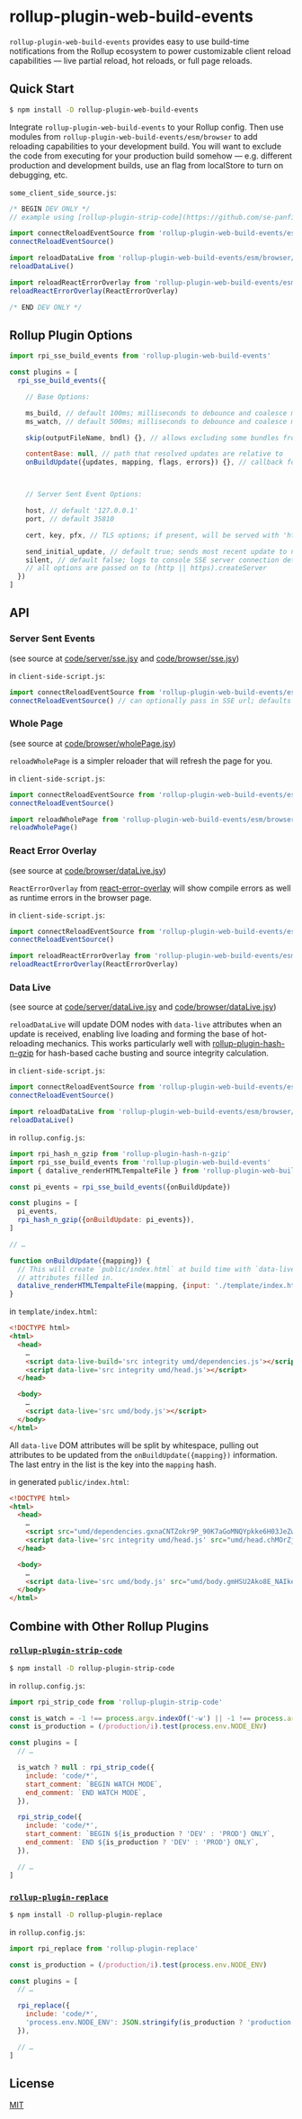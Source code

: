 # rollup-plugin-web-build-events

`rollup-plugin-web-build-events` provides easy to use build-time notifications
from the Rollup ecosystem to power customizable client reload capabilities
— live partial reload, hot reloads, or full page reloads.


## Quick Start

```bash
$ npm install -D rollup-plugin-web-build-events
```

Integrate `rollup-plugin-web-build-events` to your Rollup config.  Then use
modules from `rollup-plugin-web-build-events/esm/browser` to add reloading
capabilities to your development build. You will want to exclude the code from
executing for your production build somehow — e.g. different production and
development builds, use an flag from localStore to turn on debugging, etc.


`some_client_side_source.js`:
```javascript
/* BEGIN DEV ONLY */
// example using [rollup-plugin-strip-code](https://github.com/se-panfilov/rollup-plugin-strip-code#readme) for build variants

import connectReloadEventSource from 'rollup-plugin-web-build-events/esm/browser/sse.js'
connectReloadEventSource()

import reloadDataLive from 'rollup-plugin-web-build-events/esm/browser/dataLive.js'
reloadDataLive()

import reloadReactErrorOverlay from 'rollup-plugin-web-build-events/esm/browser/reactErrorOverlay.js'
reloadReactErrorOverlay(ReactErrorOverlay)

/* END DEV ONLY */
```



## Rollup Plugin Options

```javascript
import rpi_sse_build_events from 'rollup-plugin-web-build-events'

const plugins = [
  rpi_sse_build_events({

    // Base Options:

    ms_build, // default 100ms; milliseconds to debounce and coalesce multiple updates during `rollup` build
    ms_watch, // default 500ms; milliseconds to debounce and coalesce multiple updates during `rollup --watch`

    skip(outputFileName, bndl) {}, // allows excluding some bundles from processing (e.g. code splits)

    contentBase: null, // path that resolved updates are relative to
    onBuildUpdate({updates, mapping, flags, errors}) {}, // callback for each generateBundle processing



    // Server Sent Event Options:

    host, // default '127.0.0.1'
    port, // default 35810

    cert, key, pfx, // TLS options; if present, will be served with 'https' module

    send_initial_update, // default true; sends most recent update to new SSE connections
    silent, // default false; logs to console SSE server connection details
    // all options are passed on to (http || https).createServer
  })
]
```


## API

### Server Sent Events
(see source at [code/server/sse.jsy](https://github.com/shanewholloway/rollup-plugin-web-build-events/blob/master/code/server/sse.jsy) and [code/browser/sse.jsy](https://github.com/shanewholloway/rollup-plugin-web-build-events/blob/master/code/browser/sse.jsy))

in `client-side-script.js`:
```javascript
import connectReloadEventSource from 'rollup-plugin-web-build-events/esm/browser/sse.js'
connectReloadEventSource() // can optionally pass in SSE url; defaults to 'http://127.0.0.1:35810'
```


### Whole Page
(see source at [code/browser/wholePage.jsy](https://github.com/shanewholloway/rollup-plugin-web-build-events/blob/master/code/browser/wholePage.jsy))

`reloadWholePage` is a simpler reloader that will refresh the page for you.

in `client-side-script.js`:
```javascript
import connectReloadEventSource from 'rollup-plugin-web-build-events/esm/browser/sse.js'
connectReloadEventSource()

import reloadWholePage from 'rollup-plugin-web-build-events/esm/browser/wholePage.js'
reloadWholePage()
```



### React Error Overlay
(see source at [code/browser/dataLive.jsy](https://github.com/shanewholloway/rollup-plugin-web-build-events/blob/master/code/browser/reactErrorOverlay.jsy))

`ReactErrorOverlay` from [react-error-overlay](https://www.npmjs.com/package/react-error-overlay)
will show compile errors as well as runtime errors in the browser page.

in `client-side-script.js`:
```javascript
import connectReloadEventSource from 'rollup-plugin-web-build-events/esm/browser/sse.js'
connectReloadEventSource()

import reloadReactErrorOverlay from 'rollup-plugin-web-build-events/esm/browser/reactErrorOverlay.js'
reloadReactErrorOverlay(ReactErrorOverlay)
```


### Data Live
(see source at [code/server/dataLive.jsy](https://github.com/shanewholloway/rollup-plugin-web-build-events/blob/master/code/server/dataLive.jsy) and [code/browser/dataLive.jsy](https://github.com/shanewholloway/rollup-plugin-web-build-events/blob/master/code/browser/dataLive.jsy))

`reloadDataLive` will update DOM nodes with `data-live` attributes when an
update is received, enabling live loading and forming the base of hot-reloading
mechanics. This works particularly well with
[rollup-plugin-hash-n-gzip](https://github.com/shanewholloway/rollup-plugin-hash-n-gzip)
for hash-based cache busting and source integrity calculation.


in `client-side-script.js`:
```javascript
import connectReloadEventSource from 'rollup-plugin-web-build-events/esm/browser/sse.js'
connectReloadEventSource()

import reloadDataLive from 'rollup-plugin-web-build-events/esm/browser/dataLive.js'
reloadDataLive()
```

in `rollup.config.js`:
```javascript
import rpi_hash_n_gzip from 'rollup-plugin-hash-n-gzip'
import rpi_sse_build_events from 'rollup-plugin-web-build-events'
import { datalive_renderHTMLTempalteFile } from 'rollup-plugin-web-build-events/cjs/server/dataLive'

const pi_events = rpi_sse_build_events({onBuildUpdate})

const plugins = [
  pi_events,
  rpi_hash_n_gzip({onBuildUpdate: pi_events}),
]

// …

function onBuildUpdate({mapping}) {
  // This will create `public/index.html` at build time with `data-live` and `data-live-build` 
  // attributes filled in.
  datalive_renderHTMLTempalteFile(mapping, {input: './template/index.html', output: './public/index.html'})
}
```

in `template/index.html`:
```html
<!DOCTYPE html>
<html>
  <head>
    …
    <script data-live-build='src integrity umd/dependencies.js'></script>
    <script data-live='src integrity umd/head.js'></script>
  </head>

  <body>
    …
    <script data-live='src umd/body.js'></script>
  </body>
</html>
```

All `data-live` DOM attributes will be split by whitespace, pulling out
attributes to be updated from the `onBuildUpdate({mapping})` information. The
last entry in the list is the key into the `mapping` hash.

in generated `public/index.html`:
```html
<!DOCTYPE html>
<html>
  <head>
    …
    <script src="umd/dependencies.gxnaCNTZokr9P_90K7aGoMNQYpkke6H03JeZw_aOyC8.js" integrity="sha256-MUIxHcywsSq2mXB7PgimfVEA5s+wB8sWHYcfWzEic4w="></script>
    <script data-live='src integrity umd/head.js' src="umd/head.chMOrZjiCr1B14mzDGM1kFMHnPpYxuNKk1xNwYD1sos.js" integrity="sha256-57T8JPCfhou3hfFFpBnYyYR1iIItQSdH4bl+UpTOr9o="></script>
  </head>

  <body>
    …
    <script data-live='src umd/body.js' src="umd/body.gmHSU2Ako8E_NAIkeD2_5OdEVk4mdgpVqxA5HMYHVJ4.js" ></script>
  </body>
</html>
```


## Combine with Other Rollup Plugins

### [`rollup-plugin-strip-code`](https://www.npmjs.com/package/rollup-plugin-strip-code)

```bash
$ npm install -D rollup-plugin-strip-code
```

in `rollup.config.js`:
```javascript
import rpi_strip_code from 'rollup-plugin-strip-code'

const is_watch = -1 !== process.argv.indexOf('-w') || -1 !== process.argv.indexOf('--watch')
const is_production = (/production/i).test(process.env.NODE_ENV)

const plugins = [
  // …

  is_watch ? null : rpi_strip_code({
    include: 'code/*',
    start_comment: `BEGIN WATCH MODE`,
    end_comment: `END WATCH MODE`,
  }),

  rpi_strip_code({
    include: 'code/*',
    start_comment: `BEGIN ${is_production ? 'DEV' : 'PROD'} ONLY`,
    end_comment: `END ${is_production ? 'DEV' : 'PROD'} ONLY`,
  }),

  // …
]

```



### [`rollup-plugin-replace`](https://www.npmjs.com/package/rollup-plugin-replace)

```bash
$ npm install -D rollup-plugin-replace
```

in `rollup.config.js`:
```javascript
import rpi_replace from 'rollup-plugin-replace'

const is_production = (/production/i).test(process.env.NODE_ENV)

const plugins = [
  // …

  rpi_replace({
    include: 'code/*',
    'process.env.NODE_ENV': JSON.stringify(is_production ? 'production' : 'development'),
  }),

  // …
]
```



## License

[MIT](LICENSE)
